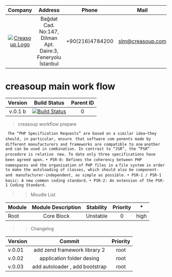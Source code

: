 Company | Address | Phone | Mail |
:------:| :------: | :-----: | :-----: |
[![Creasoup Logo](http://www.creasoup.com/wp-content/uploads/2012/10/logo.png)](http://creasoup.com/) | Bağdat Cad. No:147, Dilman Apt. Daire:3, Feneryolu İstanbul | +90(216)4784200 | [slm@creasoup.com](mailto:slm@creasoup.com) |

# creasoup  main work flow 


Version| Build Status| Parent ID |
:------:|:-----:| :------:|
v.0.1 b |[![Build Status](https://travis-ci.org/kardesyazilim/proper.svg?branch=master)](https://travis-ci.org/kardesyazilim/proper)| 0 |


> creasoup workflow prepare

``` The “PHP Specification Requests” are based on a similar idea—they should, in particular, ensure``` ``` that software com ponents made by different manufacturers and frameworks are compatible to one```  ``` another and can be used in combination. In contrast to “JSR”, the “PSR” procedure is relative ```
``` new. To date only three specifications have been agreed upon.```
``` • PSR-0: Defines the coherency between PHP namespaces and the organisation of PHP files in a ```
``` file system in order to make the autoloading of classes, which should also be component- and ```
``` manufacturer-independent, as simple as possible.```
```• PSR-1 / PSR-1 basic: A new common coding standard.```
```• PSR-2: An extension of the PSR-1 Coding Standard.```


>> Moudle List

Module | Module Description | Stability | Priority | * |
:------ | :-------: |  :------: | :-------: |:-----:|
Root | Core Block | Unstable | 0 | high |

>> Changelog

Version  | Commit | Priority |
:-------- | :--------: | :--------: | 
v.0.01 | add zend framework library 2 | root | 
v.0.02 | application folder desing | root |
v.0.03 | add autoloader , add bootstrap | root |
